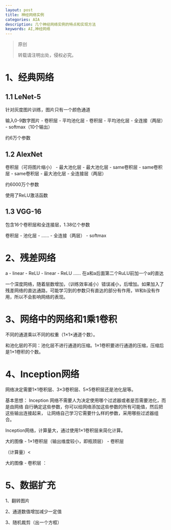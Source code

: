 ```yaml
---
layout: post
title: 神经网络实例
categories: AIA
description: 几个神经网络实例的特点和实现方法
keywords: AI,神经网络
---
```


> 原创
> 
> 转载请注明出处，侵权必究。

# 1、经典网络
## 1.1 LeNet-5
针对灰度图片训练，图片只有一个颜色通道

输入0-9数字图片 - 卷积层 - 平均池化层 - 卷积层 - 平均池化层  - 全连接（两层） - softmax（10个输出）

约6万个参数

## 1.2 AlexNet

卷积层（可将图片缩小） - 最大池化层 - 最大池化层 - same卷积层 - same卷积层 - same卷积层 - 最大池化层 - 全连接层（两层）

约6000万个参数

使用了ReLU激活函数

## 1.3 VGG-16
包含16个卷积层和全连接层，1.38亿个参数

卷积层 - 池化层 - …… - 全连接（两层） - softmax

# 2、残差网络

a - linear - ReLU - linear - ReLU  ……
在a和a后面第二个RuLU前加一个a的直达

一个深度网络，随着层数增加，（训练效率减小）错误减小，后增加。如果加入了残差网络的直达通路，可能学习到的参数只有直达的部分有作用，W和b没有作用，所以不会影响网络的表现。

# 3、网络中的网络和1乘1卷积
不同的通道乘以不同的权重（1×1×通道个数）。

和池化层的不同：池化层不进行通道的压缩。1×1卷积要进行通道的压缩，压缩后是1×1卷积的个数。

# 4、Inception网络
网络决定需要1×1卷积层、3×3卷积层、5×5卷积层还是池化层等。

基本思想：
Inception 网络不需要人为决定使用哪个过滤器或者是否需要池化，而是由网络
自行确定这些参数，你可以给网络添加这些参数的所有可能值，然后把这些输出连接起来，
让网络自己学习它需要什么样的参数，采用哪些过滤器组合。

Inception网络，计算量大，通过使用1×1卷积层来简化计算。

大的图像 - 1×1卷积层（输出维度较小，即瓶颈层） - 卷积层

（计算量）<

大的图像 - 卷积层 ：

# 5、数据扩充
1、翻转图片

2、通道数值增加减少一定值

3、随机裁剪（出一个方框）


